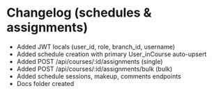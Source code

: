 # Changelog (schedules & assignments)

- Added JWT locals (user_id, role, branch_id, username)
- Added schedule creation with primary User_inCourse auto-upsert
- Added POST /api/courses/:id/assignments (single)
- Added POST /api/courses/:id/assignments/bulk (bulk)
- Added schedule sessions, makeup, comments endpoints
- Docs folder created
